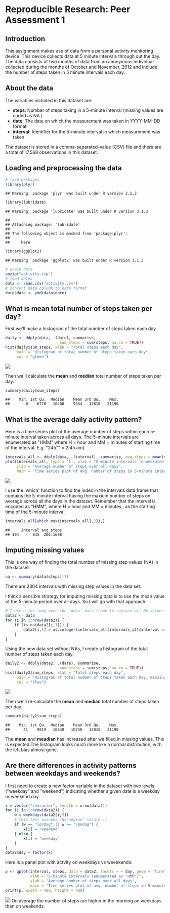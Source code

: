 # Reproducible Research: Peer Assessment 1

## Introduction

This assignment makes use of data from a personal activity monitoring device. This device collects data at 5 minute intervals through out the day. The data consists of two months of data from an anonymous individual collected during the months of October and November, 2012 and include the number of steps taken in 5 minute intervals each day.

## About the data

The variables included in this dataset are:

* **steps**: Number of steps taking in a 5-minute interval (missing values are coded as  NA )
* **date**: The date on which the measurement was taken in YYYY-MM-DD format
* **interval**: Identifier for the 5-minute interval in which measurement was taken

The dataset is stored in a comma-separated-value (CSV) file and there are a total of 17,568 observations in this dataset.

## Loading and preprocessing the data


```r
# load packages
library(plyr)
```

```
## Warning: package 'plyr' was built under R version 3.1.3
```

```r
library(lubridate)
```

```
## Warning: package 'lubridate' was built under R version 3.1.3
```

```
## 
## Attaching package: 'lubridate'
## 
## The following object is masked from 'package:plyr':
## 
##     here
```

```r
library(ggplot2)
```

```
## Warning: package 'ggplot2' was built under R version 3.1.3
```

```r
# unzip data
unzip("activity.zip")
# load datea
data <- read.csv("activity.csv")
# convert date column to date format
data$date <- ymd(data$date)
```

## What is mean total number of steps taken per day?

First we'll make a histogram of the total number of steps taken each day.


```r
daily <- ddply(data, .(date), summarise, 
                        sum_steps = sum(steps, na.rm = TRUE))
hist(daily$sum_steps, xlab = "Total steps each day", 
     main = "Histogram of total number of steps taken each day",
     col = "green")
```

![](PA1_template_files/figure-html/stepshist-1.png) 

Then we'll calculate the **mean** and **median** total number of steps taken per day.


```r
summary(daily$sum_steps)
```

```
##    Min. 1st Qu.  Median    Mean 3rd Qu.    Max. 
##       0    6778   10400    9354   12810   21190
```

## What is the average daily activity pattern?

Here is a time series plot of the average number of steps within each 5-minute interval taken across all days. The 5-minute intervals are enumerated as "HMM" where H = hour and MM = minutes of starting time of the interval. E.g. "245"" = 2:45 am).


```r
intervals_all <- ddply(data, .(interval), summarise, avg_steps = mean(steps, na.rm = TRUE))
plot(intervals_all, type = 'l', xlab = "5-minute intervals (enumerated as 'HMM')",
     ylab = "Average number of steps over all days",
     main = "Time series plot of avg. number of steps in 5-minute intervals")
```

![](PA1_template_files/figure-html/interval-1.png) 

I use the 'which' function to find the index in the intervals data frame that contains the 5-minute interval having the maxium number of steps on average across all the days in the dataset. Remember that the interval is encoded as "HMM", where H = hour and MM = minutes., as the starting time of the 5-minute interval.


```r
intervals_all[which.max(intervals_all[,2]),]
```

```
##     interval avg_steps
## 104      835  206.1698
```


## Imputing missing values

This is one way of finding the total number of missing step values (NA) in the dataset:


```r
na <- summary(data$steps)[7]
```
There are 2304 intervals with missing step values in the data set.

I think a sensible strategy for imputing missing data is to use the mean value of the 5-minute period over all days. So I will go with that approach.


```r
# I use a for loop over the 'data' data frame to replace all NA values with the mean value of the 5-minute interval, which we have already computed in the 'intervals' DF.
data2 <- data
for (i in 1:nrow(data2)) {
    if (is.na(data2[i,1])) {
        data2[i,1] = as.integer(intervals_all[intervals_all$interval == data2[i,3],2])
    }
}
```

Using the new data set without NAs, I create a histogram of the total number of steps taken each day.


```r
daily2 <- ddply(data2, .(date), summarise, 
                        sum_steps = sum(steps, na.rm = TRUE))
hist(daily2$sum_steps, xlab = "Total steps each day", 
     main = "Histogram of total number of steps taken each day, missing values imputed",
     col = "blue")
```

![](PA1_template_files/figure-html/stepshist2-1.png) 

Then we'll re-calculate the **mean** and **median** total number of steps taken per day.


```r
summary(daily2$sum_steps)
```

```
##    Min. 1st Qu.  Median    Mean 3rd Qu.    Max. 
##      41    9819   10640   10750   12810   21190
```

The **mean** and **meadian** has increased after we filled in missing values. This is expected.The histogram looks much more like a normal distribution, with the left bias almost gone.

## Are there differences in activity patterns between weekdays and weekends?

I first need to create a new factor variable in the dataset with two levels ("weekday" and "weekend") indicating whether a given date is a weekday or weekend day.


```r
x = vector("character", length = nrow(data2))
for (i in 1:nrow(data2)) {
    w = weekdays(data2[i,2])
    # this test assumes "Norwegian" locale :)
    if (w == "lørdag" || w == "søndag") {
        x[i] = "weekend"
    } else {
        x[i] = "weekday"
    }
}
data2$day = factor(x)
```

Here is a panel plot with actvity on weekdays vs weeekends:

```r
p <- qplot(interval, steps, data = data2, facets = ~ day, geom = "line",
           xlab = "5-minute intervals (enumerated as 'HMM')",
           ylab = "Average number of steps over all days",
           main = "Time series plot of avg. number of steps in 5-minute intervals")
print(p, width = 480, height = 480)
```

![](PA1_template_files/figure-html/activity_pattern-1.png) 
On average the number of steps are higher in the morning on weekdays than on weekends.
